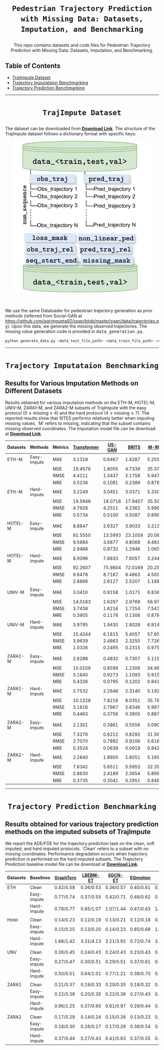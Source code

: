 # <p align=center>`Pedestrian Trajectory Prediction with Missing Data: Datasets, Imputation, and Benchmarking`<br>
<p align=center> This repo contains datasets and code files for Pedestrian Trajectory Prediction with Missing Data: Datasets, Imputation, and Benchmarking.<br>


## Table of Contents

- [TrajImpute Dataset](#TrajImpute-Dataset)
- [Trajectory Imputataion Benchmarking](#Language-Guided-Network)
- [Trajectory Prediction Benchmarking](#Language-Guided-Network)

***

  # <p align=center> `TrajImpute Dataset`<br>
  The dataset can be downloaded from [**Download Link**](https://drive.google.com/drive/folders/1AoKeBmJQPEiUAmAn4qpefRMc89XxHgRL?usp=sharing). The structure of the TrajImpute dataset follows a dictionary format with specific keys:

<p align="center">
<img src="/TrajImpute.png" width="450" height="500"/>
<p><br>

We use the same Dataloader for pedestrian trajectory generation as prior methods (referred from Social-GAN at https://github.com/agrimgupta92/sgan/blob/master/sgan/data/trajectories.py). Upon this data, we generate the missing observed trajectories. The missing value generation code is provided in <tt>data_generation.py</tt>.

```bash
python generate_data.py <data_test_file_path> <data_train_file_path> <data_val_file_path> <save_file_path>
```

***
  # <p align=center> `Trajectory Imputataion Benchmarking` <br>

  ## Results for Various Imputation Methods on Different Datasets

Results obtained for various imputation methods on the ETH-M, HOTEL-M, UNIV-M, ZARA1-M, and ZARA2-M subsets of TrajImpute with the easy protocol ($0 \leq \text{missing} \leq 4$) and the hard protocol ($4 \leq \text{missing} \leq 7$). The reported results show that SITES performs relatively better when imputing missing values. `M' refers to missing, indicating that the subset contains missing observed coordinates. The Imputation model file can be download at [**Download Link**](https://drive.google.com/drive/folders/16A3yo-FKzuBmMbr3eRYgiQCJ4inaSf1j?usp=sharing).

| Datasets | Methods         | Metrics | [**Transformer**](https://github.com/jadore801120/attention-is-all-you-need-pytorch) | [**US-GAN**](https://github.com/zjuwuyy-DL/Generative-Semi-supervised-Learning-for-Multivariate-Time-Series-Imputation) | [**BRITS**](https://github.com/caow13/BRITS)  | [**M-RNN**](https://github.com/jsyoon0823/MRNN)  | [**TimesNet**](https://github.com/thuml/TimesNet) | [**SAITS**](https://github.com/WenjieDu/SAITS/tree/main)  |
|----------|-----------------|---------|-------------|--------|--------|--------|----------|--------|
| ETH-M    | Easy-impute     | MAE     | 3.1318      | 0.6467 | 1.4287 | 5.2558 | 1.1353   | 0.5031 |
|          |                 | MSE     | 19.4576     | 1.8055 | 4.7339 | 35.3738| 4.9441   | 0.9909 |
|          |                 | RMSE    | 4.4111      | 1.3437 | 2.1758 | 5.9476 | 2.2235   | 0.9954 |
|          |                 | MRE     | 0.5236      | 0.1081 | 0.2389 | 0.8787 | 0.1898   | 0.0841 |
|  ETH-M  | Hard-impute     | MAE     | 3.2249      | 3.0451 | 3.0371 | 5.3309 | 1.3656   | 0.9965 |
|          |                 | MSE     | 19.5948     | 18.0716| 17.9457| 35.5047| 4.9937   | 2.5934 |
|          |                 | RMSE    | 4.7926      | 4.2511 | 4.2362 | 5.9965 | 2.5054   | 1.6104 |
|          |                 | MRE     | 0.5734      | 0.5100 | 0.5087 | 0.8962 | 0.2287   | 0.1669 |
|          |                 |       |        |   |  |   |     |   |
| HOTEL-M  | Easy-impute     | MAE     | 8.8847      | 2.6327 | 3.9033 | 3.2133 | 7.4037   | 2.1930 |
|          |                 | MSE     | 91.5550     | 13.5993| 23.1058| 20.0857| 124.5438 | 8.7460 |
|          |                 | RMSE    | 9.5684      | 3.6877 | 4.8068 | 4.4817 | 11.1599  | 2.9574 |
|          |                 | MRE     | 2.9468      | 0.8732 | 1.2946 | 1.0658 | 2.4556   | 0.7274 |
| HOTEL-M   | Hard-impute     | MAE     | 8.9096      | 7.8833 | 7.6057 | 3.2443 | 7.9484   | 2.6050 |
|          |                 | MSE     | 92.2607     | 75.9804| 72.0169| 20.2543| 106.7010 | 16.0168|
|          |                 | RMSE    | 9.6478      | 8.7167 | 8.4863 | 4.5005 | 11.3296  | 4.0021 |
|          |                 | MRE     | 2.8866      | 2.6127 | 2.5207 | 1.1686 | 2.6343   | 0.8634 |
|          |                 |       |        |   |  |   |     |   |
| UNIV-M   | Easy-impute     | MAE     | 3.0410      | 0.9158 | 1.0171 | 6.8380 | 0.6713   | 0.1939 |
|          |                 | MSE     | 14.0163     | 2.6297 | 2.9769 | 56.9715| 0.7631   | 0.0697 |
|          |                 | RMSE    | 3.7438      | 1.6216 | 1.7254 | 7.5479 | 0.8736   | 0.2639 |
|          |                 | MRE     | 0.3905      | 0.1176 | 0.1306 | 0.8780 | 0.0862   | 0.0249 |
| UNIV-M    | Hard-impute     | MAE     | 3.9795      | 1.9430 | 1.8028 | 6.9148 | 0.9421   | 0.6158 |
|          |                 | MSE     | 15.4244     | 6.1815 | 5.4057 | 57.6533| 1.5827   | 0.6003 |
|          |                 | RMSE    | 3.9639      | 2.4863 | 2.3250 | 7.7268 | 1.2581   | 0.7748 |
|          |                 | MRE     | 1.0326      | 0.2495 | 0.2315 | 0.9751 | 0.1210   | 0.0791 |
|          |                 |       |        |   |  |   |     |   |
| ZARA1-M  | Easy-impute     | MAE     | 2.6288      | 0.4832 | 0.7307 | 5.1152 | 0.3125   | 0.2054 |
|          |                 | MSE     | 10.0109     | 0.8599 | 1.2306 | 34.9869| 0.1768   | 0.0775 |
|          |                 | RMSE    | 3.1640      | 0.9273 | 1.1093 | 5.9150 | 0.4204   | 0.2784 |
|          |                 | MRE     | 0.4326      | 0.0795 | 0.1202 | 0.8417 | 0.0514   | 0.0338 |
|ZARA1-M   | Hard-impute     | MAE     | 2.7532      | 2.2846 | 2.3140 | 5.1921 | 0.5699   | 0.6277 |
|          |                 | MSE     | 10.1228     | 7.8216 | 8.0351 | 35.7821| 0.6327   | 0.8287 |
|          |                 | RMSE    | 3.1816      | 2.7967 | 2.8346 | 5.9976 | 0.7955   | 0.9103 |
|          |                 | MRE     | 0.4463      | 0.3756 | 0.3805 | 0.8673 | 0.0937   | 0.1032 |
|          |                 |       |        |   |  |   |     |   |
| ZARA2-M  | Easy-impute     | MAE     | 2.1301      | 0.3861 | 0.5556 | 5.0905 | 0.2409   | 0.1314 |
|          |                 | MSE     | 7.3276      | 0.6212 | 0.8292 | 31.5674| 0.1329   | 0.0385 |
|          |                 | RMSE    | 2.7070      | 0.7882 | 0.9106 | 5.6185 | 0.3645   | 0.1963 |
|          |                 | MRE     | 0.3524      | 0.0639 | 0.0919 | 0.8422 | 0.0399   | 0.0217 |
| ZARA2-M   | Hard-impute     | MAE     | 2.2840      | 1.8605 | 1.8051 | 5.1698 | 0.5031   | 0.3632 |
|          |                 | MSE     | 7.6342      | 5.8511 | 5.5953 | 32.3531| 0.6525   | 0.4313 |
|          |                 | RMSE    | 2.8630      | 2.4189 | 2.3654 | 5.8994 | 0.8077   | 0.6567 |
|          |                 | MRE     | 0.3735      | 0.3041 | 0.2951 | 0.8465 | 0.0823   | 0.0593 |


***

# <p align=center> `Trajectory Prediction Benchmarking` <br>

  ## Results obtained for various trajectory prediction methods on the imputed subsets of TrajImpute

We report the ADE/FDE for the trajectory prediction task on the clean, soft imputed, and hard imputed protocols. `Clean' refers to a subset with no missing coordinates. Performance degradation occurs when trajectory prediction is performed on the hard imputed subsets. The Trajectory Prediction baseline model file can be download at [**Download Link**](https://drive.google.com/drive/folders/16A3yo-FKzuBmMbr3eRYgiQCJ4inaSf1j?usp=sharing).

| Datasets | Baselines       | [**GraphTern**](https://github.com/InhwanBae/GPGraph) | [**LBEBM-ET**](https://github.com/InhwanBae/EigenTrajectory)  | [**SGCN-ET**](https://github.com/InhwanBae/EigenTrajectory)  | [**EQmotion**](https://github.com/MediaBrain-SJTU/EqMotion)  | [**TUTR**](https://github.com/lssiair/TUTR)     | [**GPGraph**](https://github.com/InhwanBae/GPGraph)   |
|----------|-----------------|-----------|-----------|----------|-----------|----------|-----------|
| ETH      | Clean           | 0.42/0.58 | 0.36/0.53 | 0.36/0.57| 0.40/0.61 | 0.40/0.61| 0.43/0.63 |
|          | Easy-impute     | 0.77/0.74 | 0.37/0.55 | 0.42/0.71| 0.46/0.62 | 0.54/0.73| 0.45/0.75 |
|          | Hard-impute     | 0.78/0.77 | 0.85/1.07 | 1.07/1.44| 0.47/0.63 | 1.12/1.53| 0.92/0.93 |
|          |                 |           |           |          |           |          |            |
| Hotel    | Clean           | 0.14/0.23 | 0.12/0.19 | 0.13/0.21| 0.12/0.18 | 0.11/0.18| 0.18/0.30 |
|          | Easy-impute     | 0.15/0.25 | 0.13/0.20 | 0.14/0.23| 0.65/0.68 | 1.31/1.66| 0.19/0.31 |
|          | Hard-impute     | 1.68/1.42 | 3.31/4.13 | 3.21/3.92| 0.72/0.74 | 3.36/3.95| 1.89/1.70 |
|          |                 |           |           |          |           |          |            |
| UNV      | Clean           | 0.26/0.45 | 0.24/0.43 | 0.24/0.43| 0.23/0.43 | 0.23/0.42| 0.24/0.42 |
|          | Easy-impute     | 0.27/0.47 | 0.30/0.51 | 0.29/0.51| 0.37/0.61 | 0.31/0.49| 0.25/0.44 |
|          | Hard-impute     | 0.50/0.51 | 0.64/1.01 | 0.77/1.21| 0.39/0.70 | 0.59/0.85| 0.53/0.50 |
|          |                 |           |           |          |           |          |            |
| ZARA1    | Clean           | 0.21/0.37 | 0.19/0.33 | 0.20/0.35| 0.18/0.32 | 0.18/0.34| 0.17/0.31 |
|          | Easy-impute     | 0.22/0.38 | 0.20/0.35 | 0.22/0.38| 0.27/0.43 | 0.24/0.41| 0.18/0.32 |
|          | Hard-impute     | 0.96/1.25 | 0.37/0.60 | 0.61/0.97| 0.28/0.44 | 0.50/0.77| 0.58/0.45 |
|          |                 |           |           |          |           |          |            |
| ZARA2    | Clean           | 0.17/0.29 | 0.14/0.24 | 0.15/0.26| 0.13/0.23 | 0.13/0.25| 0.15/0.29 |
|          | Easy-impute     | 0.18/0.30 | 0.16/0.27 | 0.17/0.29| 0.36/0.54 | 0.25/0.37| 0.29/0.30 |
|          | Hard-impute     | 0.37/0.44 | 0.27/0.43 | 0.41/0.63| 0.37/0.55 | 0.33/0.50| 0.36/0.34 |

